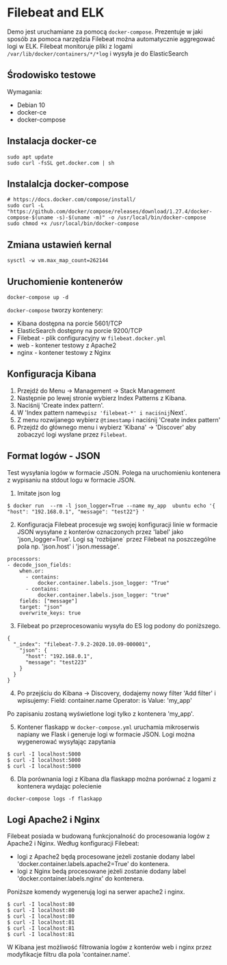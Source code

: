 # Filebeat and ELK

Demo jest uruchamiane za pomocą `docker-compose`.
Prezentuje w jaki sposób za pomoca narzędzia Filebeat można automatycznie aggregować logi w ELK.
Filebeat monitoruje pliki z logami `/var/lib/docker/containers/*/*log` i wysyła je do ElasticSearch

## Środowisko testowe
Wymagania:
* Debian 10
* docker-ce
* docker-compose

## Instalacja docker-ce
```
sudo apt update
sudo curl -fsSL get.docker.com | sh
```

## Instalalcja docker-compose
```
# https://docs.docker.com/compose/install/
sudo curl -L "https://github.com/docker/compose/releases/download/1.27.4/docker-compose-$(uname -s)-$(uname -m)" -o /usr/local/bin/docker-compose
sudo chmod +x /usr/local/bin/docker-compose
```

## Zmiana ustawień kernal
```
sysctl -w vm.max_map_count=262144
```

## Uruchomienie kontenerów
```
docker-compose up -d
```

`docker-compose` tworzy kontenery:
* Kibana dostępna na porcie 5601/TCP
* ElasticSearch dostępny na porcie 9200/TCP
* Filebeat - plik configuracyjny w `filebeat.docker.yml`
* web - kontener testowy z Apache2
* nginx - kontener testowy z Nginx


## Konfiguracja Kibana
1. Przejdź do Menu -> Management -> Stack Management
2. Następnie po lewej stronie wybierz Index Patterns z Kibana.
3. Naciśnij 'Create index pattern'.
4. W 'Index pattern name` wpisz 'filebeat-*' i naciśnij `Next`.
5. Z menu rozwijanego wybierz `@timestamp` i naciśnij 'Create index pattern'
6. Przejdź do głównego menu i wybierz 'Kibana' -> 'Discover' aby zobaczyć logi wysłane przez `Filebeat`.


## Format logów - JSON
Test wysyłania logów w formacie JSON.
Polega na uruchomieniu kontenera z wypisaniu na stdout logu w formacie JSON.
1. Imitate json log
```
$ docker run  --rm -l json_logger=True --name my_app  ubuntu echo '{ "host": "192.168.0.1", "message": "test22"} '
```

2. Konfiguracja Filebeat procesuje wg swojej konfiguracji linie w formacie JSON wysyłane z konterów oznaczonych przez 'label'  jako 'json_logger=True'. Logi są 'rozbijane` przez Filebeat na poszczególne pola np. 'json.host' i 'json.message'.
```
processors:
- decode_json_fields:
    when.or:
      - contains:
          docker.container.labels.json_logger: "True"
      - contains:
          docker.container.labels.json_logger: "true"
    fields: ["message"]
    target: "json"
    overwrite_keys: true
```
3. Filebeat po przeprocesowaniu wysyła do ES log podony do poniższego.
```
{
  "_index": "filebeat-7.9.2-2020.10.09-000001",
    "json": {
      "host": "192.168.0.1",
      "message": "test223"
    }
  }
}
```
4. Po przejściu do Kibana -> Discovery, dodajemy nowy filter 'Add filter' i wpisujemy:
Field: container.name
Operator: is
Value: 'my_app'

Po zapisaniu zostaną wyświetlone logi tylko z kontenera 'my_app'.

5. Kontener flaskapp w `docker-compose.yml` uruchamia mikroserwis napiany we Flask i generuje logi w formacie JSON.
Logi można wygenerować wysyłając zapytania
```
$ curl -I localhost:5000
$ curl -I localhost:5000
$ curl -I localhost:5000
```

6. Dla porównania logi z Kibana dla flaskapp można porównać z logami z kontenera wydając polecienie
```
docker-compose logs -f flaskapp
```

## Logi Apache2 i Nginx
Filebeat posiada w budowaną funkcjonalność do procesowania logów z Apache2 i Nginx.
Według konfiguracji Filebeat:
* logi z Apache2 będą procesowane jeżeli zostanie dodany label 'docker.container.labels.apache2=True' do kontenera.
* logi z Nginx bedą procesowane jeżeli zostanie dodany label 'docker.container.labels.nginx' do kontenera.

Poniższe komendy wygenerują logi na serwer apache2 i nginx.
```
$ curl -I localhost:80
$ curl -I localhost:80
$ curl -I localhost:80
$ curl -I localhost:81
$ curl -I localhost:81
$ curl -I localhost:81
```

W Kibana jest możliwość filtrowania logów z konterów web i nginx przez modyfikacje filtru dla pola 'container.name'.
